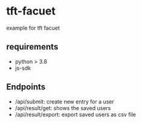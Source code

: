 # tft-facuet

example for tft facuet

## requirements

- python > 3.8
- js-sdk

## Endpoints

- /api/submit: create new entry for a user
- /api/result/get: shows the saved users
- /api/result/export: export saved users as csv file
